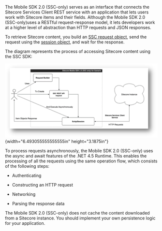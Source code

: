 The Mobile SDK 2.0 (SSC-only) serves as an interface that connects the
Sitecore Services Client REST service with an application that lets
users work with Sitecore items and their fields. Although the Mobile SDK
2.0 (SSC-only)uses a RESTful request-response model, it lets developers
work at a higher level of abstraction than HTTP requests and JSON
responses.

To retrieve Sitecore content, you build an [SSC request
object](373D2141-9C63-40C6-A904-877B96AA89F8), send the request using
the [session object](584A8568-AB80-4323-AA48-924720E3C18D), and wait for
the response.

The diagram represents the process of accessing Sitecore content using
the SSC SDK:

![](img/media/image1.png){width="6.493055555555555in" height="3.1875in"}

To process requests asynchronously, the Mobile SDK 2.0 (SSC-only) uses
the async and await features of the .NET 4.5 Runtime. This enables the
processing of all the requests using the same operation flow, which
consists of the following steps:

-   Authenticating

-   Constructing an HTTP request

-   Networking

-   Parsing the response data

The Mobile SDK 2.0 (SSC-only) does not cache the content downloaded from
a Sitecore instance. You should implement your own persistence logic for
your application.
